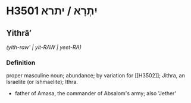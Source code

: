 # H3501 יִתְרָא / יתרא

## Yithrâʼ

_(yith-raw' | yit-RAW | yeet-RA)_

### Definition

proper masculine noun; abundance; by variation for [[H3502]]; Jithra, an Israelite (or Ishmaelite); Ithra.

- father of Amasa, the commander of Absalom's army; also 'Jether'
